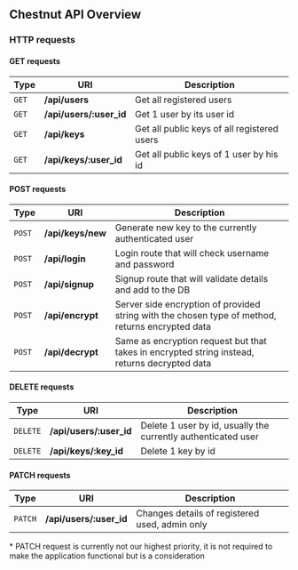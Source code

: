 ## Chestnut API Overview
### HTTP requests

#### GET requests
| Type | URI | Description |
| --- | --- | --- |
| `GET` | **/api/users** | Get all registered users |
| `GET` | **/api/users/:user_id** | Get 1 user by its user id |
| `GET` | **/api/keys** | Get all public keys of all registered users |
| `GET` | **/api/keys/:user_id** | Get all public keys of 1 user by his id |

#### POST requests
| Type | URI | Description |
| --- | --- | --- |
| `POST` | **/api/keys/new** | Generate new key to the currently authenticated user |
| `POST` | **/api/login** | Login route that will check username and password |
| `POST` | **/api/signup** | Signup route that will validate details and add to the DB |
| `POST` | **/api/encrypt** | Server side encryption of provided string with the chosen type of method, returns encrypted data |
| `POST` | **/api/decrypt** | Same as encryption request but that takes in encrypted string instead, returns decrypted data |

#### DELETE requests
| Type | URI | Description |
| --- | --- | --- |
| `DELETE` | **/api/users/:user_id** | Delete 1 user by id, usually the currently authenticated user |
| `DELETE` | **/api/keys/:key_id** | Delete 1 key by id |

#### PATCH requests
| Type | URI | Description |
| --- | --- | --- |
| `PATCH` | **/api/users/:user_id** | Changes details of registered used, admin only |

\* PATCH request is currently not our highest priority, it is not required to make the application functional but is a consideration